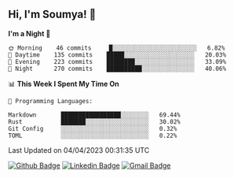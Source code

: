 ## Hi, I'm Soumya! 👋

<!--START_SECTION:waka-->
**I'm a Night 🦉** 

```text
🌞 Morning    46 commits     █░░░░░░░░░░░░░░░░░░░░░░░░   6.82% 
🌆 Daytime    135 commits    █████░░░░░░░░░░░░░░░░░░░░   20.03% 
🌃 Evening    223 commits    ████████░░░░░░░░░░░░░░░░░   33.09% 
🌙 Night      270 commits    ██████████░░░░░░░░░░░░░░░   40.06%

```


📊 **This Week I Spent My Time On** 

```text
💬 Programming Languages: 

Markdown       █████████████████░░░░░░░░   69.44% 
Rust           ███████░░░░░░░░░░░░░░░░░░   30.02% 
Git Config     ░░░░░░░░░░░░░░░░░░░░░░░░░   0.32% 
TOML           ░░░░░░░░░░░░░░░░░░░░░░░░░   0.22%
```


 Last Updated on 04/04/2023 00:31:35 UTC
<!--END_SECTION:waka-->

[![Github Badge](https://img.shields.io/badge/-rubyruins-grey?style=for-the-badge&logo=github&logoColor=white&link=https://github.com/rubyruins/)](https://www.github.com/rubyruins/) 
[![Linkedin Badge](https://img.shields.io/badge/-Soumya%20Parekh-0072b1?style=for-the-badge&logo=Linkedin&logoColor=white&link=https://www.linkedin.com/in/Soumya-Parekh/)](https://www.linkedin.com/in/Soumya-Parekh/) 
[![Gmail Badge](https://img.shields.io/badge/-soumyaparekh.me@gmail.com-c14438?style=for-the-badge&logo=Gmail&logoColor=white&link=mailto:soumyaparekh.me@gmail.com)](mailto:soumyaparekh.me@gmail.com) 
